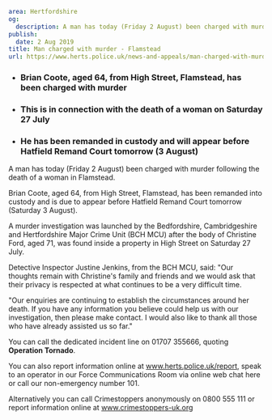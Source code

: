 ```yaml
area: Hertfordshire
og:
  description: A man has today (Friday 2 August) been charged with murder following the death of a woman in Flamstead.
publish:
  date: 2 Aug 2019
title: Man charged with murder - Flamstead
url: https://www.herts.police.uk/news-and-appeals/man-charged-with-murder-flamstead
```

* ### Brian Coote, aged 64, from High Street, Flamstead, has been charged with murder

 * ### This is in connection with the death of a woman on Saturday 27 July

 * ### He has been remanded in custody and will appear before Hatfield Remand Court tomorrow (3 August)

A man has today (Friday 2 August) been charged with murder following the death of a woman in Flamstead.

Brian Coote, aged 64, from High Street, Flamstead, has been remanded into custody and is due to appear before Hatfield Remand Court tomorrow (Saturday 3 August).

A murder investigation was launched by the Bedfordshire, Cambridgeshire and Hertfordshire Major Crime Unit (BCH MCU) after the body of Christine Ford, aged 71, was found inside a property in High Street on Saturday 27 July.

Detective Inspector Justine Jenkins, from the BCH MCU, said: "Our thoughts remain with Christine's family and friends and we would ask that their privacy is respected at what continues to be a very difficult time.

"Our enquiries are continuing to establish the circumstances around her death. If you have any information you believe could help us with our investigation, then please make contact. I would also like to thank all those who have already assisted us so far."

You can call the dedicated incident line on 01707 355666, quoting **Operation Tornado**.

You can also report information online at www.herts.police.uk/report, speak to an operator in our Force Communications Room via online web chat here or call our non-emergency number 101.

Alternatively you can call Crimestoppers anonymously on 0800 555 111 or report information online at www.crimestoppers-uk.org
